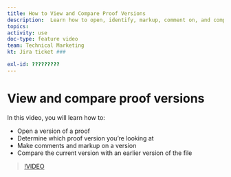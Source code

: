 ```yaml
---
title: How to View and Compare Proof Versions
description:  Learn how to open, identify, markup, comment on, and compare proof versions in [!DNL Adobe Workfront].
topics: 
activity: use
doc-type: feature video
team: Technical Marketing
kt: Jira ticket ###

exl-id: ?????????
---
```

# View and compare proof versions

In this video, you will learn how to:

* Open a version of a proof
* Determine which proof version you’re looking at
* Make comments and markup on a version
* Compare the current version with an earlier version of the file 

>[!VIDEO](https://video.tv.adobe.com/v/335142/?quality=12)
